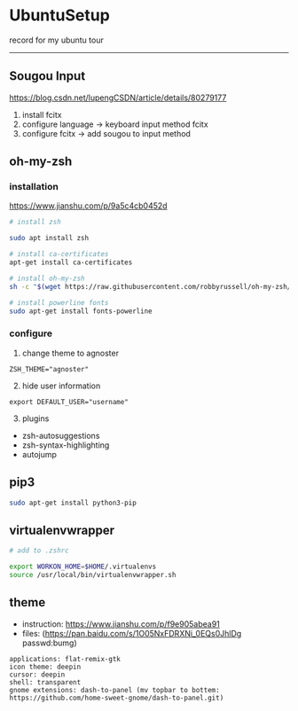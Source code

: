 # UbuntuSetup
record for my ubuntu tour

---

## Sougou Input

https://blog.csdn.net/lupengCSDN/article/details/80279177

1. install fcitx
2. configure language -> keyboard input method fcitx
3. configure fcitx -> add sougou to input method

## oh-my-zsh

### installation

https://www.jianshu.com/p/9a5c4cb0452d

```bash
# install zsh

sudo apt install zsh

# install ca-certificates
apt-get install ca-certificates

# install oh-my-zsh
sh -c "$(wget https://raw.githubusercontent.com/robbyrussell/oh-my-zsh/master/tools/install.sh -O -)"

# install powerline fonts
sudo apt-get install fonts-powerline

```

### configure

1. change theme to agnoster

```
ZSH_THEME="agnoster"
```

2. hide user information

```
export DEFAULT_USER="username"
```

3. plugins

- zsh-autosuggestions
- zsh-syntax-highlighting
- autojump

## pip3

```bash
sudo apt-get install python3-pip
```

## virtualenvwrapper

```bash
# add to .zshrc

export WORKON_HOME=$HOME/.virtualenvs
source /usr/local/bin/virtualenvwrapper.sh

```

## theme

- instruction: https://www.jianshu.com/p/f9e905abea91
- files: (https://pan.baidu.com/s/1O05NxFDRXNi_0EQs0JhlDg passwd:bumg)
```
applications: flat-remix-gtk
icon theme: deepin
cursor: deepin
shell: transparent
gnome extensions: dash-to-panel (mv topbar to bottem: https://github.com/home-sweet-gnome/dash-to-panel.git)
```
